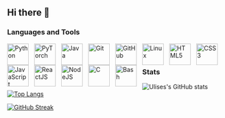 ## Hi there 👋

### Languages and Tools
<img align="left" alt="Python" width="50px" style="padding-right:10px" src="https://cdn.jsdelivr.net/gh/devicons/devicon@latest/icons/python/python-original.svg">
<img align="left" alt="PyTorch" width="50px" style="padding-right:10px" src="https://cdn.jsdelivr.net/gh/devicons/devicon@latest/icons/pytorch/pytorch-original.svg">
<img align="left" alt="Java" width="50px" style="padding-right:10px" src="https://cdn.jsdelivr.net/gh/devicons/devicon@latest/icons/java/java-original.svg">
<img align="left" alt="Git" width="50px" style="padding-right:10px" src="https://cdn.jsdelivr.net/gh/devicons/devicon@latest/icons/git/git-original.svg">
<img align="left" alt="GitHub" width="50px" style="padding-right:10px" src="https://cdn.jsdelivr.net/gh/devicons/devicon@latest/icons/github/github-original.svg">
<img align="left" alt="Linux" width="50px" style="padding-right:10px" src="https://cdn.jsdelivr.net/gh/devicons/devicon@latest/icons/linux/linux-original.svg">
<img align="left" alt="HTML5" width="50px" style="padding-right:10px" src="https://cdn.jsdelivr.net/gh/devicons/devicon@latest/icons/html5/html5-original.svg">
<img align="left" alt="CSS3" width="50px" style="padding-right:10px" src="https://cdn.jsdelivr.net/gh/devicons/devicon@latest/icons/css3/css3-original.svg">
<img align="left" alt="JavaScript" width="50px" style="padding-right:10px" src="https://cdn.jsdelivr.net/gh/devicons/devicon@latest/icons/javascript/javascript-original.svg">
<img align="left" alt="ReactJS" width="50px" style="padding-right:10px" src="https://cdn.jsdelivr.net/gh/devicons/devicon@latest/icons/react/react-original.svg">
<img align="left" alt="NodeJS" width="50px" style="padding-right:10px" src="https://cdn.jsdelivr.net/gh/devicons/devicon@latest/icons/nodejs/nodejs-original.svg">
<img align="left" alt="C" width="50px" style="padding-right:10px" src="https://cdn.jsdelivr.net/gh/devicons/devicon@latest/icons/c/c-original.svg">
<img align="left" alt="Bash" width="50px" style="padding-right:10px" src="https://cdn.jsdelivr.net/gh/devicons/devicon@latest/icons/bash/bash-original.svg">
<br />

#

### Stats
![Ulises's GitHub stats](https://github-readme-stats.vercel.app/api?username=ulises-gomez-dev&show_icons=true&theme=github_dark)
[![Top Langs](https://github-readme-stats.vercel.app/api/top-langs/?username=ulises-gomez-dev&layout=compact&theme=github_dark)](https://github.com/anuraghazra/github-readme-stats)

[![GitHub Streak](https://streak-stats.demolab.com?user=ulises-gomez-dev&theme=github-dark-blue)](https://git.io/streak-stats)

#

<!--
**ulises-gomez-dev/ulises-gomez-dev** is a ✨ _special_ ✨ repository because its `README.md` (this file) appears on your GitHub profile.

Here are some ideas to get you started:

- 🔭 I’m currently working on ...
- 🌱 I’m currently learning ...
- 👯 I’m looking to collaborate on ...
- 🤔 I’m looking for help with ...
- 💬 Ask me about ...
- 📫 How to reach me: ...
- ⚡ Fun fact: ...
-->
